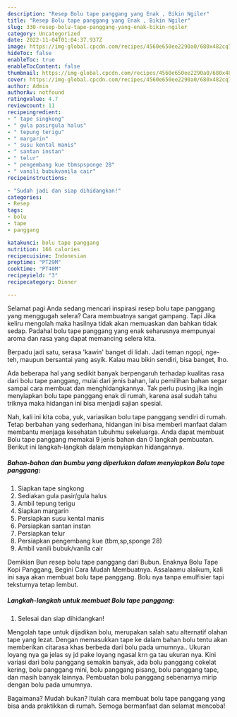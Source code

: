 ```yaml
---
description: "Resep Bolu tape panggang yang Enak , Bikin Ngiler"
title: "Resep Bolu tape panggang yang Enak , Bikin Ngiler"
slug: 330-resep-bolu-tape-panggang-yang-enak-bikin-ngiler
category: Uncategorized
date: 2022-11-04T01:04:37.937Z
image: https://img-global.cpcdn.com/recipes/4560e650ee2290a0/680x482cq70/bolu-tape-panggang-foto-resep-utama.jpg
hideToc: false
enableToc: true
enableTocContent: false
thumbnail: https://img-global.cpcdn.com/recipes/4560e650ee2290a0/680x482cq70/bolu-tape-panggang-foto-resep-utama.jpg
cover: https://img-global.cpcdn.com/recipes/4560e650ee2290a0/680x482cq70/bolu-tape-panggang-foto-resep-utama.jpg
author: Admin
authorAv: notfound
ratingvalue: 4.7
reviewcount: 11
recipeingredient:
- " tape singkong"
- " gula pasirgula halus"
- " tepung terigu"
- " margarin"
- " susu kental manis"
- " santan instan"
- " telur"
- " pengembang kue tbmspsponge 28"
- " vanili bubukvanila cair"
recipeinstructions:

- "Sudah jadi dan siap dihidangkan!"
categories:
- Resep
tags:
- bolu
- tape
- panggang

katakunci: bolu tape panggang 
nutrition: 166 calories
recipecuisine: Indonesian
preptime: "PT29M"
cooktime: "PT40M"
recipeyield: "3"
recipecategory: Dinner

---
```



Selamat pagi Anda sedang mencari inspirasi resep bolu tape panggang yang menggugah selera? Cara membuatnya sangat gampang. Tapi Jika keliru mengolah maka hasilnya tidak akan memuaskan dan bahkan tidak sedap. Padahal bolu tape panggang yang enak seharusnya mempunyai aroma dan rasa yang dapat memancing selera kita.


Berpadu jadi satu, serasa &#39;kawin&#39; banget di lidah. Jadi teman ngopi, nge-teh, maupun bersantai yang asyik. Kalau mau bikin sendiri, bisa banget, lho.

Ada beberapa hal yang sedikit banyak berpengaruh terhadap kualitas rasa dari bolu tape panggang, mulai dari jenis bahan, lalu pemilihan bahan segar sampai cara membuat dan menghidangkannya. Tak perlu pusing jika ingin menyiapkan bolu tape panggang enak di rumah, karena asal sudah tahu triknya maka hidangan ini bisa menjadi sajian spesial.


Nah, kali ini kita coba, yuk, variasikan bolu tape panggang sendiri di rumah. Tetap berbahan yang sederhana, hidangan ini bisa memberi manfaat dalam membantu menjaga kesehatan tubuhmu sekeluarga. Anda dapat membuat Bolu tape panggang memakai 9 jenis bahan dan 0 langkah pembuatan. Berikut ini langkah-langkah dalam menyiapkan hidangannya.

<!--inarticleads1-->

##### Bahan-bahan dan bumbu yang diperlukan dalam menyiapkan Bolu tape panggang:

1. Siapkan  tape singkong
1. Sediakan  gula pasir/gula halus
1. Ambil  tepung terigu
1. Siapkan  margarin
1. Persiapkan  susu kental manis
1. Persiapkan  santan instan
1. Persiapkan  telur
1. Persiapkan  pengembang kue (tbm,sp,sponge 28)
1. Ambil  vanili bubuk/vanila cair


Demikian Bun resep bolu tape panggang dari Bubun. Enaknya Bolu Tape Kopi Panggang, Begini Cara Mudah Membuatnya. Assalaamu alaikum, kali ini saya akan membuat bolu tape panggang. Bolu nya tanpa emulfisier tapi teksturnya tetap lembut. 

<!--inarticleads2-->

##### Langkah-langkah untuk membuat Bolu tape panggang:


1. Selesai dan siap dihidangkan!

Mengolah tape untuk dijadikan bolu, merupakan salah satu alternatif olahan tape yang lezat. Dengan memasukkan tape ke dalam bahan bolu tentu akan memberikan citarasa khas berbeda dari bolu pada umumnya.. Ukuran loyang nya ga jelas sy jd pake loyang ngasal krn ga tau ukuran nya. Kini variasi dari bolu panggang semakin banyak, ada bolu panggang cokelat kering, bolu panggang mini, bolu panggang pisang, bolu panggang tape, dan masih banyak lainnya. Pembuatan bolu panggang sebenarnya mirip dengan bolu pada umumnya. 

Bagaimana? Mudah bukan? Itulah cara membuat bolu tape panggang yang bisa anda praktikkan di rumah. Semoga bermanfaat dan selamat mencoba!

